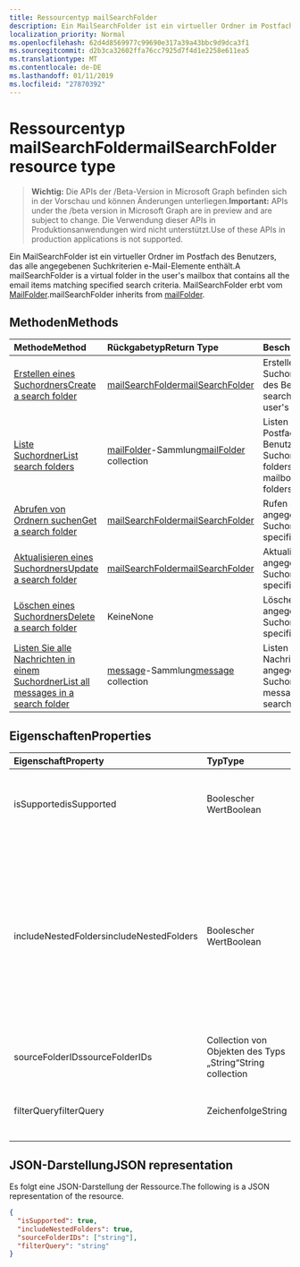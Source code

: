 ```yaml
---
title: Ressourcentyp mailSearchFolder
description: Ein MailSearchFolder ist ein virtueller Ordner im Postfach des Benutzers, das alle angegebenen Suchkriterien e-Mail-Elemente enthält. MailSearchFolder erbt vom MailFolder.
localization_priority: Normal
ms.openlocfilehash: 62d4d8569977c99690e317a39a43bbc9d9dca3f1
ms.sourcegitcommit: d2b3ca32602ffa76cc7925d7f4d1e2258e611ea5
ms.translationtype: MT
ms.contentlocale: de-DE
ms.lasthandoff: 01/11/2019
ms.locfileid: "27870392"
---
```

# <a name="mailsearchfolder-resource-type"></a><span data-ttu-id="718c8-104">Ressourcentyp mailSearchFolder</span><span class="sxs-lookup"><span data-stu-id="718c8-104">mailSearchFolder resource type</span></span>

> <span data-ttu-id="718c8-105">**Wichtig:** Die APIs der /Beta-Version in Microsoft Graph befinden sich in der Vorschau und können Änderungen unterliegen.</span><span class="sxs-lookup"><span data-stu-id="718c8-105">**Important:** APIs under the /beta version in Microsoft Graph are in preview and are subject to change.</span></span> <span data-ttu-id="718c8-106">Die Verwendung dieser APIs in Produktionsanwendungen wird nicht unterstützt.</span><span class="sxs-lookup"><span data-stu-id="718c8-106">Use of these APIs in production applications is not supported.</span></span>

<span data-ttu-id="718c8-107">Ein MailSearchFolder ist ein virtueller Ordner im Postfach des Benutzers, das alle angegebenen Suchkriterien e-Mail-Elemente enthält.</span><span class="sxs-lookup"><span data-stu-id="718c8-107">A mailSearchFolder is a virtual folder in the user's mailbox that contains all the email items matching specified search criteria.</span></span> <span data-ttu-id="718c8-108">MailSearchFolder erbt vom [MailFolder](mailfolder.md).</span><span class="sxs-lookup"><span data-stu-id="718c8-108">mailSearchFolder inherits from [mailFolder](mailfolder.md).</span></span>

## <a name="methods"></a><span data-ttu-id="718c8-109">Methoden</span><span class="sxs-lookup"><span data-stu-id="718c8-109">Methods</span></span>

| <span data-ttu-id="718c8-110">Methode</span><span class="sxs-lookup"><span data-stu-id="718c8-110">Method</span></span> | <span data-ttu-id="718c8-111">Rückgabetyp</span><span class="sxs-lookup"><span data-stu-id="718c8-111">Return Type</span></span>  | <span data-ttu-id="718c8-112">Beschreibung</span><span class="sxs-lookup"><span data-stu-id="718c8-112">Description</span></span> |
|:---------------|:--------|:----------|
| [<span data-ttu-id="718c8-113">Erstellen eines Suchordners</span><span class="sxs-lookup"><span data-stu-id="718c8-113">Create a search folder</span></span>](../api/mailsearchfolder-post.md) | [<span data-ttu-id="718c8-114">mailSearchFolder</span><span class="sxs-lookup"><span data-stu-id="718c8-114">mailSearchFolder</span></span>](mailsearchfolder.md) | <span data-ttu-id="718c8-115">Erstellen eines Suchordners im Postfach des Benutzers an.</span><span class="sxs-lookup"><span data-stu-id="718c8-115">Create a search folder in this user's mailbox.</span></span> |
| [<span data-ttu-id="718c8-116">Liste Suchordner</span><span class="sxs-lookup"><span data-stu-id="718c8-116">List search folders</span></span>](../api/mailfolder-list-childfolders.md) | <span data-ttu-id="718c8-117">[mailFolder](mailfolder.md)-Sammlung</span><span class="sxs-lookup"><span data-stu-id="718c8-117">[mailFolder](mailfolder.md) collection</span></span> | <span data-ttu-id="718c8-118">Listen Sie alle Ordner im Postfach dieses Benutzers, einschließlich Suchordner.</span><span class="sxs-lookup"><span data-stu-id="718c8-118">List all the folders in this user's mailbox, including search folders.</span></span> |
| [<span data-ttu-id="718c8-119">Abrufen von Ordnern suchen</span><span class="sxs-lookup"><span data-stu-id="718c8-119">Get a search folder</span></span>](../api/mailfolder-get.md) | [<span data-ttu-id="718c8-120">mailSearchFolder</span><span class="sxs-lookup"><span data-stu-id="718c8-120">mailSearchFolder</span></span>](mailsearchfolder.md) | <span data-ttu-id="718c8-121">Rufen Sie den angegebenen Suchordner.</span><span class="sxs-lookup"><span data-stu-id="718c8-121">Get the specified search folder.</span></span> |
| [<span data-ttu-id="718c8-122">Aktualisieren eines Suchordners</span><span class="sxs-lookup"><span data-stu-id="718c8-122">Update a search folder</span></span>](../api/mailsearchfolder-update.md) | [<span data-ttu-id="718c8-123">mailSearchFolder</span><span class="sxs-lookup"><span data-stu-id="718c8-123">mailSearchFolder</span></span>](mailsearchfolder.md) | <span data-ttu-id="718c8-124">Aktualisieren Sie den angegebenen Suchordner.</span><span class="sxs-lookup"><span data-stu-id="718c8-124">Update the specified search folder.</span></span> |
| [<span data-ttu-id="718c8-125">Löschen eines Suchordners</span><span class="sxs-lookup"><span data-stu-id="718c8-125">Delete a search folder</span></span>](../api/mailfolder-delete.md) | <span data-ttu-id="718c8-126">Keine</span><span class="sxs-lookup"><span data-stu-id="718c8-126">None</span></span> | <span data-ttu-id="718c8-127">Löschen Sie den angegebenen Suchordner.</span><span class="sxs-lookup"><span data-stu-id="718c8-127">Delete the specified search folder.</span></span> |
| [<span data-ttu-id="718c8-128">Listen Sie alle Nachrichten in einem Suchordner</span><span class="sxs-lookup"><span data-stu-id="718c8-128">List all messages in a search folder</span></span>](../api/mailfolder-list-messages.md) | <span data-ttu-id="718c8-129">[message](message.md)-Sammlung</span><span class="sxs-lookup"><span data-stu-id="718c8-129">[message](message.md) collection</span></span> | <span data-ttu-id="718c8-130">Listen Sie alle Nachrichten in den angegebenen Suchordner.</span><span class="sxs-lookup"><span data-stu-id="718c8-130">List all the messages in the specified search folder.</span></span> |

## <a name="properties"></a><span data-ttu-id="718c8-131">Eigenschaften</span><span class="sxs-lookup"><span data-stu-id="718c8-131">Properties</span></span>

| <span data-ttu-id="718c8-132">Eigenschaft</span><span class="sxs-lookup"><span data-stu-id="718c8-132">Property</span></span> | <span data-ttu-id="718c8-133">Typ</span><span class="sxs-lookup"><span data-stu-id="718c8-133">Type</span></span> | <span data-ttu-id="718c8-134">Beschreibung</span><span class="sxs-lookup"><span data-stu-id="718c8-134">Description</span></span> |
|:---------------|:--------|:----------|
| <span data-ttu-id="718c8-135">isSupported</span><span class="sxs-lookup"><span data-stu-id="718c8-135">isSupported</span></span> | <span data-ttu-id="718c8-136">Boolescher Wert</span><span class="sxs-lookup"><span data-stu-id="718c8-136">Boolean</span></span> | <span data-ttu-id="718c8-137">Gibt an, ob ein Suchordner mithilfe von REST-APIs bearbeitet werden.</span><span class="sxs-lookup"><span data-stu-id="718c8-137">Indicates whether a search folder is editable using REST APIs.</span></span> |
| <span data-ttu-id="718c8-138">includeNestedFolders</span><span class="sxs-lookup"><span data-stu-id="718c8-138">includeNestedFolders</span></span> | <span data-ttu-id="718c8-139">Boolescher Wert</span><span class="sxs-lookup"><span data-stu-id="718c8-139">Boolean</span></span> | <span data-ttu-id="718c8-140">Gibt an, wie die Hierarchie der Postfach-Ordner durchlaufen werden soll.</span><span class="sxs-lookup"><span data-stu-id="718c8-140">Indicates how the mailbox folder hierarchy should be traversed.</span></span> <span data-ttu-id="718c8-141">`true`bedeutet, dass eine umfassende Suche sollte erledigen `false` bedeutet, dass eine flache Suche sollte stattdessen durchgeführt werden.</span><span class="sxs-lookup"><span data-stu-id="718c8-141">`true` means that a deep search should be done while `false` means a shallow search should be done instead.</span></span> |
| <span data-ttu-id="718c8-142">sourceFolderIDs</span><span class="sxs-lookup"><span data-stu-id="718c8-142">sourceFolderIDs</span></span> | <span data-ttu-id="718c8-143">Collection von Objekten des Typs „String“</span><span class="sxs-lookup"><span data-stu-id="718c8-143">String collection</span></span> | <span data-ttu-id="718c8-144">Die Postfachordner, die durchsucht werden soll.</span><span class="sxs-lookup"><span data-stu-id="718c8-144">The mailbox folders that should be mined.</span></span> |
| <span data-ttu-id="718c8-145">filterQuery</span><span class="sxs-lookup"><span data-stu-id="718c8-145">filterQuery</span></span> | <span data-ttu-id="718c8-146">Zeichenfolge</span><span class="sxs-lookup"><span data-stu-id="718c8-146">String</span></span> | <span data-ttu-id="718c8-147">Der OData-Abfrage Nachrichten gefiltert werden soll.</span><span class="sxs-lookup"><span data-stu-id="718c8-147">The OData query to filter the messages.</span></span> |

## <a name="json-representation"></a><span data-ttu-id="718c8-148">JSON-Darstellung</span><span class="sxs-lookup"><span data-stu-id="718c8-148">JSON representation</span></span>

<span data-ttu-id="718c8-149">Es folgt eine JSON-Darstellung der Ressource.</span><span class="sxs-lookup"><span data-stu-id="718c8-149">The following is a JSON representation of the resource.</span></span>

<!-- {
  "blockType": "resource",
  "@odata.type": "microsoft.graph.mailSearchFolder"
}-->

```json
{
  "isSupported": true,
  "includeNestedFolders": true,
  "sourceFolderIDs": ["string"],
  "filterQuery": "string"
}

```

<!-- uuid: 8fcb5dbc-d5aa-4681-8e31-b001d5168d79
2018-01-23 14:57:30 UTC -->
<!-- {
  "type": "#page.annotation",
  "description": "mailSearchFolder resource",
  "keywords": "",
  "section": "documentation",
  "tocPath": ""
}-->
